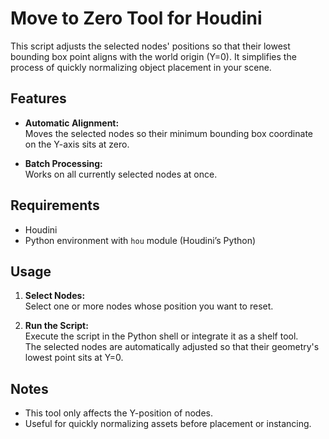 # Move to Zero Tool for Houdini

This script adjusts the selected nodes' positions so that their lowest bounding box point aligns with the world origin (Y=0). It simplifies the process of quickly normalizing object placement in your scene.

## Features

- **Automatic Alignment:**  
  Moves the selected nodes so their minimum bounding box coordinate on the Y-axis sits at zero.
  
- **Batch Processing:**  
  Works on all currently selected nodes at once.

## Requirements

- Houdini
- Python environment with `hou` module (Houdini’s Python)

## Usage

1. **Select Nodes:**  
   Select one or more nodes whose position you want to reset.
   
2. **Run the Script:**  
   Execute the script in the Python shell or integrate it as a shelf tool.  
   The selected nodes are automatically adjusted so that their geometry's lowest point sits at Y=0.

## Notes

- This tool only affects the Y-position of nodes.
- Useful for quickly normalizing assets before placement or instancing.

